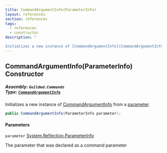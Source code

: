 ```yaml
---
title: CommandArgumentInfo(ParameterInfo)
layout: references
section: references
tags:
  - references
  - constructor
description: "

Initializes a new instance of [CommandArgumentInfo](CommandArgumentInfo 'Guilded.Commands.CommandArgumentInfo') from a [parameter](CommandArgumentInfo.CommandArgumentInfo(ParameterInfo)#Guilded.Commands.CommandArgumentInfo.CommandArgumentInfo(ParameterInfo).parameter 'Guilded.Commands.CommandArgumentInfo.CommandArgumentInfo(ParameterInfo).parameter')."
---
```


## CommandArgumentInfo(ParameterInfo) Constructor
##### **Assembly:** `Guilded.Commands`<br/>**Type:** [`CommandArgumentInfo`](CommandArgumentInfo 'Guilded.Commands.CommandArgumentInfo')

Initializes a new instance of [CommandArgumentInfo](CommandArgumentInfo 'Guilded.Commands.CommandArgumentInfo') from a [parameter](CommandArgumentInfo.CommandArgumentInfo(ParameterInfo)#Guilded.Commands.CommandArgumentInfo.CommandArgumentInfo(ParameterInfo).parameter 'Guilded.Commands.CommandArgumentInfo.CommandArgumentInfo(ParameterInfo).parameter').

```csharp
public CommandArgumentInfo(ParameterInfo parameter);
```
#### Parameters

<a name='Guilded.Commands.CommandArgumentInfo.CommandArgumentInfo(ParameterInfo).parameter'></a>

`parameter` [System.Reflection.ParameterInfo](https://docs.microsoft.com/en-us/dotnet/api/System.Reflection.ParameterInfo 'System.Reflection.ParameterInfo')

The parameter that was declared as a command parameter